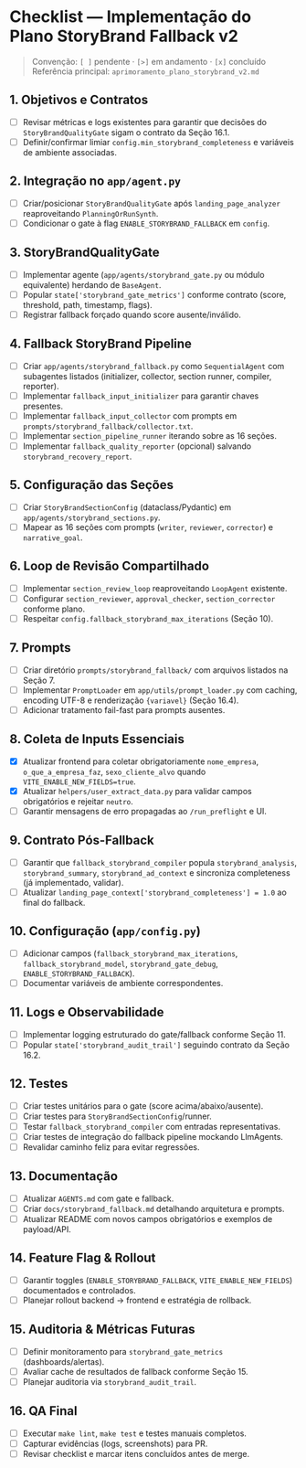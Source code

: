 # Checklist — Implementação do Plano StoryBrand Fallback v2

> Convenção: `[ ]` pendente · `[>]` em andamento · `[x]` concluído
> Referência principal: `aprimoramento_plano_storybrand_v2.md`

## 1. Objetivos e Contratos
- [ ] Revisar métricas e logs existentes para garantir que decisões do `StoryBrandQualityGate` sigam o contrato da Seção 16.1.
- [ ] Definir/confirmar limiar `config.min_storybrand_completeness` e variáveis de ambiente associadas.

## 2. Integração no `app/agent.py`
- [ ] Criar/posicionar `StoryBrandQualityGate` após `landing_page_analyzer` reaproveitando `PlanningOrRunSynth`.
- [ ] Condicionar o gate à flag `ENABLE_STORYBRAND_FALLBACK` em `config`.

## 3. StoryBrandQualityGate
- [ ] Implementar agente (`app/agents/storybrand_gate.py` ou módulo equivalente) herdando de `BaseAgent`.
- [ ] Popular `state['storybrand_gate_metrics']` conforme contrato (score, threshold, path, timestamp, flags).
- [ ] Registrar fallback forçado quando score ausente/inválido.

## 4. Fallback StoryBrand Pipeline
- [ ] Criar `app/agents/storybrand_fallback.py` como `SequentialAgent` com subagentes listados (initializer, collector, section runner, compiler, reporter).
- [ ] Implementar `fallback_input_initializer` para garantir chaves presentes.
- [ ] Implementar `fallback_input_collector` com prompts em `prompts/storybrand_fallback/collector.txt`.
- [ ] Implementar `section_pipeline_runner` iterando sobre as 16 seções.
- [ ] Implementar `fallback_quality_reporter` (opcional) salvando `storybrand_recovery_report`.

## 5. Configuração das Seções
- [ ] Criar `StoryBrandSectionConfig` (dataclass/Pydantic) em `app/agents/storybrand_sections.py`.
- [ ] Mapear as 16 seções com prompts (`writer`, `reviewer`, `corrector`) e `narrative_goal`.

## 6. Loop de Revisão Compartilhado
- [ ] Implementar `section_review_loop` reaproveitando `LoopAgent` existente.
- [ ] Configurar `section_reviewer`, `approval_checker`, `section_corrector` conforme plano.
- [ ] Respeitar `config.fallback_storybrand_max_iterations` (Seção 10).

## 7. Prompts
- [ ] Criar diretório `prompts/storybrand_fallback/` com arquivos listados na Seção 7.
- [ ] Implementar `PromptLoader` em `app/utils/prompt_loader.py` com caching, encoding UTF-8 e renderização `{variavel}` (Seção 16.4).
- [ ] Adicionar tratamento fail-fast para prompts ausentes.

## 8. Coleta de Inputs Essenciais
- [x] Atualizar frontend para coletar obrigatoriamente `nome_empresa`, `o_que_a_empresa_faz`, `sexo_cliente_alvo` quando `VITE_ENABLE_NEW_FIELDS=true`.
- [x] Atualizar `helpers/user_extract_data.py` para validar campos obrigatórios e rejeitar `neutro`.
- [ ] Garantir mensagens de erro propagadas ao `/run_preflight` e UI.

## 9. Contrato Pós-Fallback
- [ ] Garantir que `fallback_storybrand_compiler` popula `storybrand_analysis`, `storybrand_summary`, `storybrand_ad_context` e sincroniza completeness (já implementado, validar).
- [ ] Atualizar `landing_page_context['storybrand_completeness'] = 1.0` ao final do fallback.

## 10. Configuração (`app/config.py`)
- [ ] Adicionar campos (`fallback_storybrand_max_iterations`, `fallback_storybrand_model`, `storybrand_gate_debug`, `ENABLE_STORYBRAND_FALLBACK`).
- [ ] Documentar variáveis de ambiente correspondentes.

## 11. Logs e Observabilidade
- [ ] Implementar logging estruturado do gate/fallback conforme Seção 11.
- [ ] Popular `state['storybrand_audit_trail']` seguindo contrato da Seção 16.2.

## 12. Testes
- [ ] Criar testes unitários para o gate (score acima/abaixo/ausente).
- [ ] Criar testes para `StoryBrandSectionConfig`/runner.
- [ ] Testar `fallback_storybrand_compiler` com entradas representativas.
- [ ] Criar testes de integração do fallback pipeline mockando LlmAgents.
- [ ] Revalidar caminho feliz para evitar regressões.

## 13. Documentação
- [ ] Atualizar `AGENTS.md` com gate e fallback.
- [ ] Criar `docs/storybrand_fallback.md` detalhando arquitetura e prompts.
- [ ] Atualizar README com novos campos obrigatórios e exemplos de payload/API.

## 14. Feature Flag & Rollout
- [ ] Garantir toggles (`ENABLE_STORYBRAND_FALLBACK`, `VITE_ENABLE_NEW_FIELDS`) documentados e controlados.
- [ ] Planejar rollout backend → frontend e estratégia de rollback.

## 15. Auditoria & Métricas Futuras
- [ ] Definir monitoramento para `storybrand_gate_metrics` (dashboards/alertas).
- [ ] Avaliar cache de resultados de fallback conforme Seção 15.
- [ ] Planejar auditoria via `storybrand_audit_trail`.

## 16. QA Final
- [ ] Executar `make lint`, `make test` e testes manuais completos.
- [ ] Capturar evidências (logs, screenshots) para PR.
- [ ] Revisar checklist e marcar itens concluídos antes de merge.
